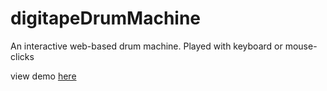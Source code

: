 # digitapeDrumMachine
An interactive web-based drum machine. Played with keyboard or mouse-clicks

view demo [here](https://paulgregoryshearer.com/portfolio/DigitapeDrumMachine/digitapeDrumMachine.html)
